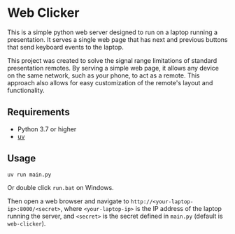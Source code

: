 # Web Clicker

This is a simple python web server designed to run on a laptop running a presentation. It serves a single web page that has next and previous buttons that send keyboard events to the laptop.

This project was created to solve the signal range limitations of standard presentation remotes. By serving a simple web page, it allows any device on the same network, such as your phone, to act as a remote. This approach also allows for easy customization of the remote's layout and functionality.

## Requirements
- Python 3.7 or higher
- [uv](https://github.com/astral-sh/uv)

## Usage

```sh
uv run main.py
```

Or double click `run.bat` on Windows.

Then open a web browser and navigate to `http://<your-laptop-ip>:8000/<secret>`, where `<your-laptop-ip>` is the IP address of the laptop running the server, and `<secret>` is the secret defined in `main.py` (default is `web-clicker`).
